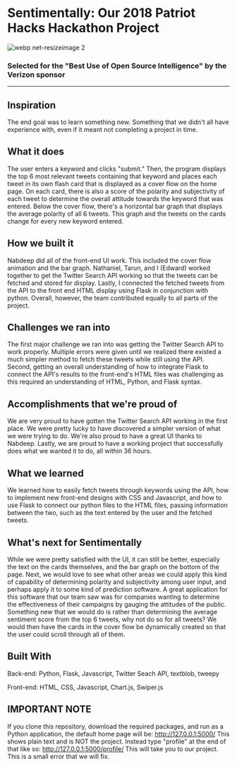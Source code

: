 # Sentimentally: Our 2018 Patriot Hacks Hackathon Project

![webp net-resizeimage 2](https://user-images.githubusercontent.com/12478151/46925824-1670ce80-cffc-11e8-9e6a-5d1f9961c810.png)

### Selected for the "Best Use of Open Source Intelligence" by the Verizon sponsor
__________________________________________________________________________________
## Inspiration
The end goal was to learn something new. Something that we didn't all have experience with, even if it meant not completing a project in time.

## What it does
The user enters a keyword and clicks "submit." Then, the program displays the top 6 most relevant tweets containing that keyword and places each tweet in its own flash card that is displayed as a cover flow on the home page. On each card, there is also a score of the polarity and subjectivity of each tweet to determine the overall attitude towards the keyword that was entered. Below the cover flow, there's a horizontal bar graph that displays the average polarity of all 6 tweets. This graph and the tweets on the cards change for every new keyword entered.

## How we built it
Nabdeep did all of the front-end UI work. This included the cover flow animation and the bar graph. Nathaniel, Tarun, and I (Edward) worked together to get the Twitter Search API working so that the tweets can be fetched and stored for display. Lastly, I connected the fetched tweets from the API to the front end HTML display using Flask in conjunction with python. Overall, however, the team contributed equally to all parts of the project.

## Challenges we ran into
The first major challenge we ran into was getting the Twitter Search API to work properly. Multiple errors were given until we realized there existed a much simpler method to fetch these tweets while still using the API. Second, getting an overall understanding of how to integrate Flask to connect the API's results to the front-end's HTML files was challenging as this required an understanding of HTML, Python, and Flask syntax.

## Accomplishments that we're proud of
We are very proud to have gotten the Twitter Search API working in the first place. We were pretty lucky to have discovered a simpler version of what we were trying to do. We're also proud to have a great UI thanks to Nabdeep. Lastly, we are proud to have a working project that successfully does what we wanted it to do, all within 36 hours.

## What we learned
We learned how to easily fetch tweets through keywords using the API, how to implement new front-end designs with CSS and Javascript, and how to use Flask to connect our python files to the HTML files, passing information between the two, such as the text entered by the user and the fetched tweets.

## What's next for Sentimentally
While we were pretty satisfied with the UI, it can still be better, especially the text on the cards themselves, and the bar graph on the bottom of the page. Next, we would love to see what other areas we could apply this kind of capability of determining polarity and subjectivity among user input, and perhaps apply it to some kind of prediction software. A great application for this software that our team saw was for companies wanting to determine the effectiveness of their campaigns by gauging the attitudes of the public. Something new that we would do is rather than determining the average sentiment score from the top 6 tweets, why not do so for all tweets? We would then have the cards in the cover flow be dynamically created so that the user could scroll through all of them.

## Built With
Back-end: Python, Flask, Javascript, Twitter Seach API, textblob, tweepy



Front-end: HTML, CSS, Javascript, Chart.js, Swiper.js

## IMPORTANT NOTE
If you clone this repository, download the required packages, and run as a Python application, the default home page will be: http://127.0.0.1:5000/ This shows plain text and is NOT the project. Instead type "profile" at the end of that like so: http://127.0.0.1:5000/profile/ This will take you to our project. This is a small error that we will fix.
